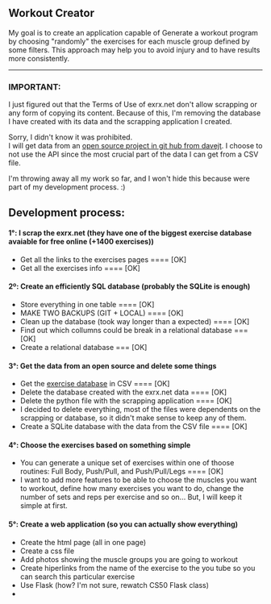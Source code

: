 ## Workout Creator
My goal is to create an application capable of Generate a workout program by choosing "randomly" the exercises for each muscle group defined by some filters. This approach may help you to avoid injury and to have results more consistently.

------------------------
### IMPORTANT:
I just figured out that the Terms of Use of exrx.net don't allow scrapping or any form of copying its content.  Because of this, I'm removing the database I have created with its data and the scrapping application I created.

Sorry, I didn't know it was prohibited.  
I will get data from an [open source project in git hub from davejt](https://github.com/davejt/exercise). I choose to not use the API since the most crucial part of the data I can get from a CSV file.  

I'm throwing away all my work so far, and I won't hide this because were part of my development process. :)  


## Development process:

#### 1°: I scrap the exrx.net (they have one of the biggest exercise database avaiable for free online (+1400 exercises))
* Get all the links to the exercises pages ==== [OK]  
* Get all the exercises info ==== [OK]  

#### 2º: Create an efficiently SQL database (probably the SQLite is enough)
* Store everything in one table ==== [OK]  
* MAKE TWO BACKUPS (GIT + LOCAL) ==== [OK]  
* Clean up the database (took way longer than a expected) ==== [OK]  
* Find out which collumns could be break in a relational database === [OK]  
* Create a relational database === [OK]  

#### 3°: Get the data from an open source and delete some things
* Get the [exercise database](https://github.com/davejt/exercise) in CSV ==== [OK]  
* Delete the database created with the exrx.net data ==== [OK]  
* Delete the python file with the scrapping application ==== [OK]  
* I decided to delete everything, most of the files were dependents on the scrapping or database, so it didn't make sense to keep any of them.  
* Create a SQLite database with the data from the CSV file ==== [OK]  

#### 4°: Choose the exercises based on something simple
* You can generate a unique set of exercises within one of thoose routines: Full Body, Push/Pull, and Push/Pull/Legs ==== [OK]  
* I want to add more features to be able to choose the muscles you want to workout, define how many exercises you want to do, change the number of sets and reps per exercise and so on... But, I will keep it simple at first.

#### 5°: Create a web application (so you can actually show everything)
* Create the html page (all in one page)  
* Create a css file
* Add photos showing the muscle groups you are going to workout  
* Create hiperlinks from the name of the exercise to the you tube so you can search this particular exercise  
* Use Flask (how? I'm not sure, rewatch CS50 Flask class)  
*